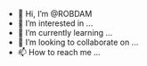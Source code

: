- 👋 Hi, I’m @ROBDAM
- 👀 I’m interested in ...
- 🌱 I’m currently learning ...
- 💞️ I’m looking to collaborate on ...
- 📫 How to reach me ...

<!---
ROBDAM/ROBDAM is a ✨ special ✨ repository because its `README.md` (this file) appears on your GitHub profile.
You can click the Preview link to take a look at your changes.
--->
